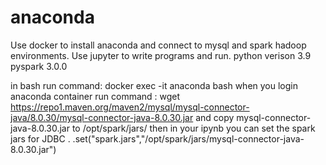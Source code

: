 ﻿# anaconda
Use docker to install anaconda and connect to mysql and spark hadoop environments. Use jupyter to write programs and run.
python verison 3.9
pyspark 3.0.0

in bash run command:
docker exec -it anaconda bash
when you login anaconda container  run command : wget https://repo1.maven.org/maven2/mysql/mysql-connector-java/8.0.30/mysql-connector-java-8.0.30.jar
and copy mysql-connector-java-8.0.30.jar to /opt/spark/jars/
then in your ipynb you can set the spark jars for JDBC . 
.set("spark.jars","/opt/spark/jars/mysql-connector-java-8.0.30.jar")

